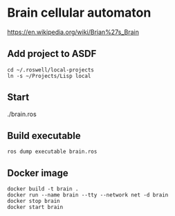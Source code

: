 # Brain cellular automaton

https://en.wikipedia.org/wiki/Brian%27s_Brain

## Add project to ASDF

    cd ~/.roswell/local-projects
    ln -s ~/Projects/Lisp local

## Start

   ./brain.ros

## Build executable

    ros dump executable brain.ros

## Docker image

    docker build -t brain .
    docker run --name brain --tty --network net -d brain
    docker stop brain
    docker start brain
